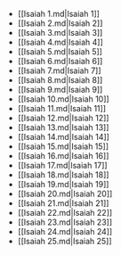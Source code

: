 - [[Isaiah 1.md|Isaiah 1]]
- [[Isaiah 2.md|Isaiah 2]]
- [[Isaiah 3.md|Isaiah 3]]
- [[Isaiah 4.md|Isaiah 4]]
- [[Isaiah 5.md|Isaiah 5]]
- [[Isaiah 6.md|Isaiah 6]]
- [[Isaiah 7.md|Isaiah 7]]
- [[Isaiah 8.md|Isaiah 8]]
- [[Isaiah 9.md|Isaiah 9]]
- [[Isaiah 10.md|Isaiah 10]]
- [[Isaiah 11.md|Isaiah 11]]
- [[Isaiah 12.md|Isaiah 12]]
- [[Isaiah 13.md|Isaiah 13]]
- [[Isaiah 14.md|Isaiah 14]]
- [[Isaiah 15.md|Isaiah 15]]
- [[Isaiah 16.md|Isaiah 16]]
- [[Isaiah 17.md|Isaiah 17]]
- [[Isaiah 18.md|Isaiah 18]]
- [[Isaiah 19.md|Isaiah 19]]
- [[Isaiah 20.md|Isaiah 20]]
- [[Isaiah 21.md|Isaiah 21]]
- [[Isaiah 22.md|Isaiah 22]]
- [[Isaiah 23.md|Isaiah 23]]
- [[Isaiah 24.md|Isaiah 24]]
- [[Isaiah 25.md|Isaiah 25]]